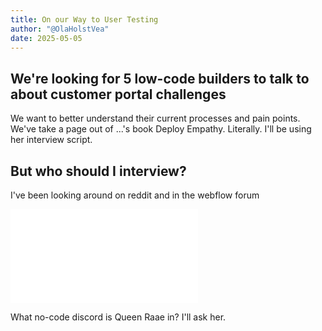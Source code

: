```yaml
---
title: On our Way to User Testing
author: "@OlaHolstVea"
date: 2025-05-05
---
```


## We're looking for 5 low-code builders to talk to about customer portal challenges 

We want to better understand their current processes and pain points. We've take a page out of ...'s book Deploy Empathy. Literally. I'll be using her interview script.


## But who should I interview?

I've been looking around on reddit and in the webflow forum

![user-testing](./05-user-testing.md)


[](https://www.reddit.com/r/nocode/comments/1keg36w/looking_for_nocodelowcode_builders_to_talk_about/)

What no-code discord is Queen Raae in? I'll ask her.